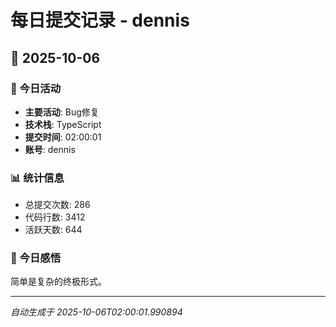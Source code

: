# 每日提交记录 - dennis

## 📅 2025-10-06

### 🎯 今日活动
- **主要活动**: Bug修复
- **技术栈**: TypeScript
- **提交时间**: 02:00:01
- **账号**: dennis

### 📊 统计信息
- 总提交次数: 286
- 代码行数: 3412
- 活跃天数: 644

### 💭 今日感悟
简单是复杂的终极形式。

---
*自动生成于 2025-10-06T02:00:01.990894*
